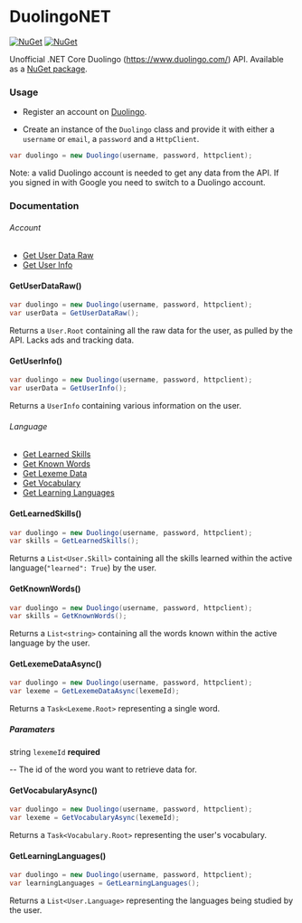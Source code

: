 # DuolingoNET
[![NuGet](https://img.shields.io/nuget/v/DuolingoNET.svg)](https://www.nuget.org/packages/DuolingoNET)
[![NuGet](https://img.shields.io/nuget/dt/DuolingoNET.svg)](https://www.nuget.org/packages/DuolingoNET)

Unofficial .NET Core Duolingo (https://www.duolingo.com/) API. Available as a [NuGet package](https://www.nuget.org/packages/DuolingoNET).

### Usage
- Register an account on [Duolingo](https://www.duolingo.com/register).

- Create an instance of the `Duolingo` class and provide it with either a `username` or `email`, a `password` and a `HttpClient`.

```cs
var duolingo = new Duolingo(username, password, httpclient);
```
Note: a valid Duolingo account is needed to get any data from the API. If you signed in with Google you need to switch to a Duolingo account.

### Documentation

###### Account
- [Get User Data Raw](#getuserdataraw)
- [Get User Info](#getuserinfo)
#### GetUserDataRaw()
```cs
var duolingo = new Duolingo(username, password, httpclient);
var userData = GetUserDataRaw();
```
Returns a `User.Root` containing all the raw data for the user, as pulled by the API. Lacks ads and tracking data.
#### GetUserInfo()
```cs
var duolingo = new Duolingo(username, password, httpclient);
var userData = GetUserInfo();
```
Returns a `UserInfo` containing various information on the user.

###### Language
- [Get Learned Skills](#getlearnedskills)
- [Get Known Words](#getknownwords)
- [Get Lexeme Data](#getlexemedataasync)
- [Get Vocabulary](#getvocabularyasync)
- [Get Learning Languages](#getlearninglanguages)
#### GetLearnedSkills()
```cs
var duolingo = new Duolingo(username, password, httpclient);
var skills = GetLearnedSkills();
```
Returns a `List<User.Skill>` containing all the skills learned within the active language(`"learned": True`) by the user.
#### GetKnownWords()
```cs
var duolingo = new Duolingo(username, password, httpclient);
var skills = GetKnownWords();
```
Returns a `List<string>` containing all the words known within the active language by the user.
#### GetLexemeDataAsync()
```cs
var duolingo = new Duolingo(username, password, httpclient);
var lexeme = GetLexemeDataAsync(lexemeId);
```
Returns a `Task<Lexeme.Root>` representing a single word.
##### Paramaters
string `lexemeId` **required**

-- The id of the word you want to retrieve data for.
#### GetVocabularyAsync()
```cs
var duolingo = new Duolingo(username, password, httpclient);
var lexeme = GetVocabularyAsync(lexemeId);
```
Returns a `Task<Vocabulary.Root>` representing the user's vocabulary.
#### GetLearningLanguages()
```cs
var duolingo = new Duolingo(username, password, httpclient);
var learningLanguages = GetLearningLanguages();
```
Returns a `List<User.Language>` representing the languages being studied by the user.
